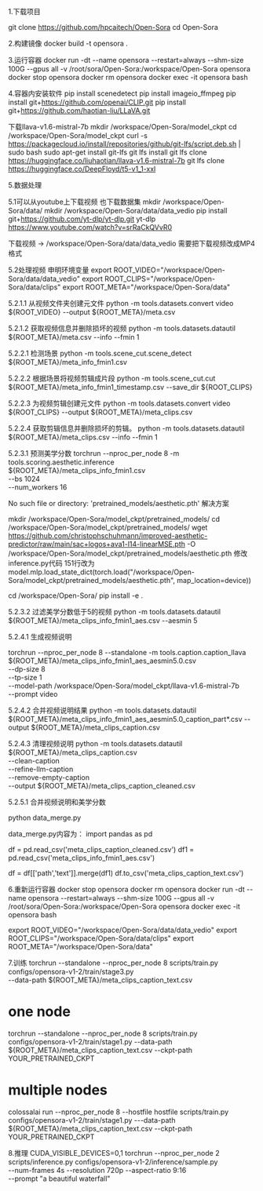 1.下载项目

git clone https://github.com/hpcaitech/Open-Sora
cd Open-Sora

2.构建镜像
docker build -t opensora .

3.运行容器
docker run  -dt --name opensora --restart=always --shm-size 100G  --gpus all -v /root/sora/Open-Sora:/workspace/Open-Sora opensora
docker stop opensora
docker rm opensora
docker exec -it opensora bash

4.容器内安装软件
pip install scenedetect
pip install imageio_ffmpeg
pip install git+https://github.com/openai/CLIP.git
pip install git+https://github.com/haotian-liu/LLaVA.git

下载llava-v1.6-mistral-7b 
mkdir /workspace/Open-Sora/model_ckpt
cd /workspace/Open-Sora/model_ckpt
curl -s https://packagecloud.io/install/repositories/github/git-lfs/script.deb.sh | sudo bash
sudo apt-get install git-lfs
git lfs install
git lfs clone https://huggingface.co/liuhaotian/llava-v1.6-mistral-7b
git lfs clone https://huggingface.co/DeepFloyd/t5-v1_1-xxl

5.数据处理

5.1可以从youtube上下载视频 也下载数据集
mkdir /workspace/Open-Sora/data/
mkdir /workspace/Open-Sora/data/data_vedio
pip install git+https://github.com/yt-dlp/yt-dlp.git
yt-dlp https://www.youtube.com/watch?v=srRaCkQVvR0

下载视频 -> /workspace/Open-Sora/data/data_vedio
需要把下载视频改成MP4格式

5.2处理视频
申明环境变量
export ROOT_VIDEO="/workspace/Open-Sora/data/data_vedio"
export ROOT_CLIPS="/workspace/Open-Sora/data/clips"
export ROOT_META="/workspace/Open-Sora/data"

5.2.1.1 从视频文件夹创建元文件
python -m tools.datasets.convert video ${ROOT_VIDEO} --output ${ROOT_META}/meta.csv

5.2.1.2 获取视频信息并删除损坏的视频
python -m tools.datasets.datautil ${ROOT_META}/meta.csv --info --fmin 1

5.2.2.1 检测场景
python -m tools.scene_cut.scene_detect ${ROOT_META}/meta_info_fmin1.csv

5.2.2.2 根据场景将视频剪辑成片段
python -m tools.scene_cut.cut ${ROOT_META}/meta_info_fmin1_timestamp.csv --save_dir ${ROOT_CLIPS}

5.2.2.3 为视频剪辑创建元文件
python -m tools.datasets.convert video ${ROOT_CLIPS} --output ${ROOT_META}/meta_clips.csv

5.2.2.4 获取剪辑信息并删除损坏的剪辑。
python -m tools.datasets.datautil ${ROOT_META}/meta_clips.csv --info --fmin 1

5.2.3.1 预测美学分数
torchrun --nproc_per_node 8 -m tools.scoring.aesthetic.inference \
  ${ROOT_META}/meta_clips_info_fmin1.csv \
  --bs 1024 \
  --num_workers 16

No such file or directory: 'pretrained_models/aesthetic.pth' 解决方案

mkdir /workspace/Open-Sora/model_ckpt/pretrained_models/
cd /workspace/Open-Sora/model_ckpt/pretrained_models/
wget https://github.com/christophschuhmann/improved-aesthetic-predictor/raw/main/sac+logos+ava1-l14-linearMSE.pth -O /workspace/Open-Sora/model_ckpt/pretrained_models/aesthetic.pth
修改inference.py代码 
151行改为model.mlp.load_state_dict(torch.load("/workspace/Open-Sora/model_ckpt/pretrained_models/aesthetic.pth", map_location=device))

cd /workspace/Open-Sora/
pip install -e .


5.2.3.2 过滤美学分数低于5的视频
python -m tools.datasets.datautil ${ROOT_META}/meta_clips_info_fmin1_aes.csv --aesmin 5



5.2.4.1 生成视频说明 

torchrun --nproc_per_node 8 --standalone -m tools.caption.caption_llava \
  ${ROOT_META}/meta_clips_info_fmin1_aes_aesmin5.0.csv \
  --dp-size 8 \
  --tp-size 1 \
  --model-path /workspace/Open-Sora/model_ckpt/llava-v1.6-mistral-7b \
  --prompt video

5.2.4.2 合并视频说明结果
python -m tools.datasets.datautil ${ROOT_META}/meta_clips_info_fmin1_aes_aesmin5.0_caption_part*.csv --output ${ROOT_META}/meta_clips_caption.csv


5.2.4.3 清理视频说明
python -m tools.datasets.datautil \
  ${ROOT_META}/meta_clips_caption.csv \
  --clean-caption \
  --refine-llm-caption \
  --remove-empty-caption \
  --output ${ROOT_META}/meta_clips_caption_cleaned.csv

5.2.5.1 合并视频说明和美学分数

python data_merge.py

data_merge.py内容为：
import pandas as pd

df  = pd.read_csv('meta_clips_caption_cleaned.csv')
df1 = pd.read_csv('meta_clips_info_fmin1_aes.csv')

df = df[['path','text']].merge(df1)
df.to_csv('meta_clips_caption_text.csv')


6.重新运行容器
docker stop opensora
docker rm opensora
docker run  -dt --name opensora --restart=always --shm-size 100G  --gpus all -v /root/sora/Open-Sora:/workspace/Open-Sora opensora
docker exec -it opensora bash

export ROOT_VIDEO="/workspace/Open-Sora/data/data_vedio"
export ROOT_CLIPS="/workspace/Open-Sora/data/clips"
export ROOT_META="/workspace/Open-Sora/data"

7.训练
torchrun --standalone --nproc_per_node 8 scripts/train.py configs/opensora-v1-2/train/stage3.py \
 --data-path ${ROOT_META}/meta_clips_caption_text.csv

# one node
torchrun --standalone --nproc_per_node 8 scripts/train.py \
    configs/opensora-v1-2/train/stage1.py --data-path ${ROOT_META}/meta_clips_caption_text.csv --ckpt-path YOUR_PRETRAINED_CKPT
# multiple nodes
colossalai run --nproc_per_node 8 --hostfile hostfile scripts/train.py \
    configs/opensora-v1-2/train/stage1.py ---data-path ${ROOT_META}/meta_clips_caption_text.csv --ckpt-path YOUR_PRETRAINED_CKPT

8.推理
CUDA_VISIBLE_DEVICES=0,1 torchrun --nproc_per_node 2 scripts/inference.py configs/opensora-v1-2/inference/sample.py \
  --num-frames 4s --resolution 720p --aspect-ratio 9:16 \
  --prompt "a beautiful waterfall"
